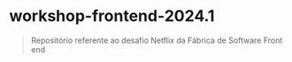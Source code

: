# workshop-frontend-2024.1
> Repositório referente ao desafio Netflix da Fábrica de Software Front end
